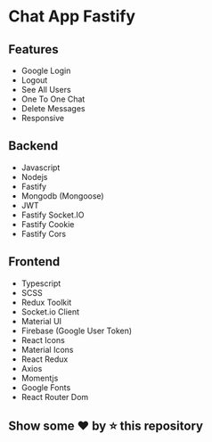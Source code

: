 # Chat App Fastify

## Features

- Google Login
- Logout
- See All Users
- One To One Chat
- Delete Messages
- Responsive

## Backend

- Javascript
- Nodejs
- Fastify
- Mongodb (Mongoose)
- JWT
- Fastify Socket.IO
- Fastify Cookie
- Fastify Cors

## Frontend

- Typescript
- SCSS
- Redux Toolkit
- Socket.io Client
- Material UI
- Firebase (Google User Token)
- React Icons
- Material Icons
- React Redux
- Axios
- Momentjs
- Google Fonts
- React Router Dom

## Show some ❤️ by ⭐ this repository